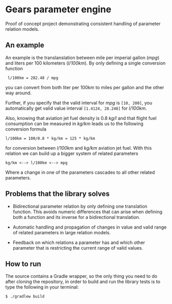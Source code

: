 Gears parameter engine
======================

Proof of concept project demonstrating consistent
handling of parameter relation models.


An example
--------------------
An example is the translanslation between mile
per imperial gallon (_mpg_) and liters per 100
kilometers (_l/100km_). By only defining a single
conversion function
```
 l/100km = 282.48 / mpg
```
you can convert from both liter per 100km to
miles per gallon and the other way around.

Further, if you specify that the valid interval
for _mpg_ is `[10, 200]`, you automatically get
valid value interval `[1.4124, 28.248]` for _l/100km_.

Also, knowing that aviation jet fuel density is
0.8 _kg/l_ and that flight fuel consumption can be
measured in _kg/km_ leads us to the following conversion
formula 
```
l/100km = 100/0.8 * kg/km = 125 * kg/km
```
for conversion between _l/100km_ and _kg/km_ aviation
jet fuel. With this relation we can build up a bigger
system of related parameters
```
kg/km <--> l/100km <--> mpg
```
Where a change in one of the parameters cascades to
all other related parameters.


Problems that the library solves
---------------------

* Bidirectional parameter relation by only defining one translation
  function. This avoids numeric differences that can arise when defining
  both a function and its inverse for a bidirectional translation. 

* Automatic handling and propagation of changes in value and valid
  range of related parameters in large relation models.

* Feedback on which relations a parameter has and which other
  parameter that is restricting the current range of valid values.


How to run
-----------------------

The source contains a Gradle wrapper, so the only thing you need
to do after cloning the repository, in order to build and run the
library tests is to type the following in your terminal:

```
$ ./gradlew build
```

